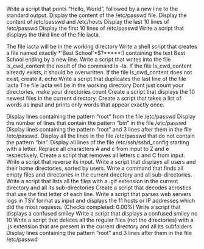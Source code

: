 Write a script that prints “Hello, World”, followed by a new line to the standard output.
Display the content of the /etc/passwd file.
Display the content of /etc/passwd and /etc/hosts
Display the last 10 lines of /etc/passwd
Display the first 10 lines of /etc/passwd
Write a script that displays the third line of the file iacta.



The file iacta will be in the working directory
 Write a shell script that creates a file named exactly \*\'Best School\'\*$\?\*\*\*\*\*:) containing the text Best School ending by a new line. 
Write a script that writes into the file ls_cwd_content the result of the command ls -la. If the file ls_cwd_content already exists, it should be overwritten. If the file ls_cwd_content does not exist, create it.
echo Write a script that duplicates the last line of the file iacta The file iacta will be in the working directory
Dont just count your directories, make your directories count 
Create a script that displays the 10 newest files in the current directory.
Create a script that takes a list of words as input and prints only words that appear exactly once.




Display lines containing the pattern “root” from the file /etc/passwd
Display the number of lines that contain the pattern “bin” in the file /etc/passwd
Display lines containing the pattern “root” and 3 lines after them in the file /etc/passwd.
Display all the lines in the file /etc/passwd that do not contain the pattern “bin”.
Display all lines of the file /etc/ssh/sshd_config starting with a letter.
Replace all characters A and c from input to Z and e respectively.
Create a script that removes all letters c and C from input.
Write a script that reverse its input.
Write a script that displays all users and their home directories, sorted by users.
Write a command that finds all empty files and directories in the current directory and all sub-directories.
Write a script that lists all the files with a .gif extension in the current directory and all its sub-directories
Create a script that decodes acrostics that use the first letter of each line.
Write a script that parses web servers logs in TSV format as input and displays the 11 hosts or IP addresses which did the most requests.
(Checks completed: 0.00%)
Write a script that displays a confused smiley
Write a script that displays a confused smiley
no 10 Write a script that deletes all the regular files (not the directories) with a .js extension that are present in the current directory and all its subfolders
Display lines containing the pattern “root” and 3 lines after them in the file /etc/passwd

